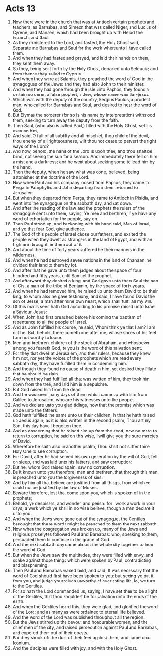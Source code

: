 ﻿# Acts 13
1. Now there were in the church that was at Antioch certain prophets and teachers; as Barnabas, and Simeon that was called Niger, and Lucius of Cyrene, and Manaen, which had been brought up with Herod the tetrarch, and Saul. 
2. As they ministered to the Lord, and fasted, the Holy Ghost said, Separate me Barnabas and Saul for the work whereunto I have called them. 
3. And when they had fasted and prayed, and laid their hands on them, they sent them away. 
4.  So they, being sent forth by the Holy Ghost, departed unto Seleucia; and from thence they sailed to Cyprus. 
5. And when they were at Salamis, they preached the word of God in the synagogues of the Jews: and they had also John to their minister. 
6. And when they had gone through the isle unto Paphos, they found a certain sorcerer, a false prophet, a Jew, whose name was Bar-jesus: 
7. Which was with the deputy of the country, Sergius Paulus, a prudent man; who called for Barnabas and Saul, and desired to hear the word of God. 
8. But Elymas the sorcerer (for so is his name by interpretation) withstood them, seeking to turn away the deputy from the faith. 
9. Then Saul, (who also is called Paul,) filled with the Holy Ghost, set his eyes on him, 
10. And said, O full of all subtilty and all mischief, thou child of the devil, thou enemy of all righteousness, wilt thou not cease to pervert the right ways of the Lord? 
11. And now, behold, the hand of the Lord is upon thee, and thou shalt be blind, not seeing the sun for a season. And immediately there fell on him a mist and a darkness; and he went about seeking some to lead him by the hand. 
12. Then the deputy, when he saw what was done, believed, being astonished at the doctrine of the Lord. 
13. Now when Paul and his company loosed from Paphos, they came to Perga in Pamphylia: and John departing from them returned to Jerusalem. 
14.  But when they departed from Perga, they came to Antioch in Pisidia, and went into the synagogue on the sabbath day, and sat down. 
15. And after the reading of the law and the prophets the rulers of the synagogue sent unto them, saying, Ye men and brethren, if ye have any word of exhortation for the people, say on. 
16. Then Paul stood up, and beckoning with his hand said, Men of Israel, and ye that fear God, give audience. 
17. The God of this people of Israel chose our fathers, and exalted the people when they dwelt as strangers in the land of Egypt, and with an high arm brought he them out of it. 
18. And about the time of forty years suffered he their manners in the wilderness. 
19. And when he had destroyed seven nations in the land of Chanaan, he divided their land to them by lot. 
20. And after that he gave unto them judges about the space of four hundred and fifty years, until Samuel the prophet. 
21. And afterward they desired a king: and God gave unto them Saul the son of Cis, a man of the tribe of Benjamin, by the space of forty years. 
22. And when he had removed him, he raised up unto them David to be their king; to whom also he gave testimony, and said, I have found David the son of Jesse, a man after mine own heart, which shall fulfil all my will. 
23. Of this man’s seed hath God according to his promise raised unto Israel a Saviour, Jesus: 
24. When John had first preached before his coming the baptism of repentance to all the people of Israel. 
25. And as John fulfilled his course, he said, Whom think ye that I am? I am not he. But, behold, there cometh one after me, whose shoes of his feet I am not worthy to loose. 
26. Men and brethren, children of the stock of Abraham, and whosoever among you feareth God, to you is the word of this salvation sent. 
27. For they that dwell at Jerusalem, and their rulers, because they knew him not, nor yet the voices of the prophets which are read every sabbath day, they have fulfilled them in condemning him. 
28. And though they found no cause of death in him, yet desired they Pilate that he should be slain. 
29. And when they had fulfilled all that was written of him, they took him down from the tree, and laid him in a sepulchre. 
30. But God raised him from the dead: 
31. And he was seen many days of them which came up with him from Galilee to Jerusalem, who are his witnesses unto the people. 
32. And we declare unto you glad tidings, how that the promise which was made unto the fathers, 
33. God hath fulfilled the same unto us their children, in that he hath raised up Jesus again; as it is also written in the second psalm, Thou art my Son, this day have I begotten thee. 
34. And as concerning that he raised him up from the dead, now no more to return to corruption, he said on this wise, I will give you the sure mercies of David. 
35. Wherefore he saith also in another psalm, Thou shalt not suffer thine Holy One to see corruption. 
36. For David, after he had served his own generation by the will of God, fell on sleep, and was laid unto his fathers, and saw corruption: 
37. But he, whom God raised again, saw no corruption. 
38.  Be it known unto you therefore, men and brethren, that through this man is preached unto you the forgiveness of sins: 
39. And by him all that believe are justified from all things, from which ye could not be justified by the law of Moses. 
40. Beware therefore, lest that come upon you, which is spoken of in the prophets; 
41. Behold, ye despisers, and wonder, and perish: for I work a work in your days, a work which ye shall in no wise believe, though a man declare it unto you. 
42. And when the Jews were gone out of the synagogue, the Gentiles besought that these words might be preached to them the next sabbath. 
43. Now when the congregation was broken up, many of the Jews and religious proselytes followed Paul and Barnabas: who, speaking to them, persuaded them to continue in the grace of God. 
44.  And the next sabbath day came almost the whole city together to hear the word of God. 
45. But when the Jews saw the multitudes, they were filled with envy, and spake against those things which were spoken by Paul, contradicting and blaspheming. 
46. Then Paul and Barnabas waxed bold, and said, It was necessary that the word of God should first have been spoken to you: but seeing ye put it from you, and judge yourselves unworthy of everlasting life, lo, we turn to the Gentiles. 
47. For so hath the Lord commanded us, saying, I have set thee to be a light of the Gentiles, that thou shouldest be for salvation unto the ends of the earth. 
48. And when the Gentiles heard this, they were glad, and glorified the word of the Lord: and as many as were ordained to eternal life believed. 
49. And the word of the Lord was published throughout all the region. 
50. But the Jews stirred up the devout and honourable women, and the chief men of the city, and raised persecution against Paul and Barnabas, and expelled them out of their coasts. 
51. But they shook off the dust of their feet against them, and came unto Iconium. 
52. And the disciples were filled with joy, and with the Holy Ghost. 
